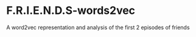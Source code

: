 # F.R.I.E.N.D.S-words2vec
A word2vec representation and analysis of the first 2 episodes of friends
